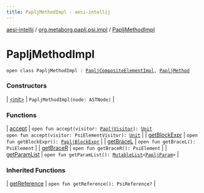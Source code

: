 ```yaml
---
title: PapljMethodImpl - aesi-intellij
---
```


[aesi-intellij](../../index.html) / [org.metaborg.paplj.psi.impl](../index.html) / [PapljMethodImpl](.)

# PapljMethodImpl

`open class PapljMethodImpl : `[`PapljCompositeElementImpl`](../-paplj-composite-element-impl/index.html)`, `[`PapljMethod`](../../org.metaborg.paplj.psi/-paplj-method/index.html)

### Constructors

| [&lt;init&gt;](-init-.html) | `PapljMethodImpl(node: ASTNode)` |

### Functions

| [accept](accept.html) | `open fun accept(visitor: `[`PapljVisitor`](../../org.metaborg.paplj.psi/-paplj-visitor/index.html)`): `[`Unit`](https://kotlinlang.org/api/latest/jvm/stdlib/kotlin/-unit/index.html)<br>`open fun accept(visitor: PsiElementVisitor): `[`Unit`](https://kotlinlang.org/api/latest/jvm/stdlib/kotlin/-unit/index.html) |
| [getBlockExpr](get-block-expr.html) | `open fun getBlockExpr(): `[`PapljBlockExpr`](../../org.metaborg.paplj.psi/-paplj-block-expr/index.html) |
| [getBraceL](get-brace-l.html) | `open fun getBraceL(): PsiElement` |
| [getBraceR](get-brace-r.html) | `open fun getBraceR(): PsiElement` |
| [getParamList](get-param-list.html) | `open fun getParamList(): `[`MutableList`](https://kotlinlang.org/api/latest/jvm/stdlib/kotlin.collections/-mutable-list/index.html)`<`[`PapljParam`](../../org.metaborg.paplj.psi/-paplj-param.html)`>` |

### Inherited Functions

| [getReference](../-paplj-composite-element-impl/get-reference.html) | `open fun getReference(): PsiReference?` |


